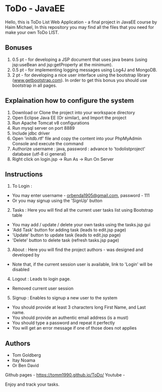# ToDo - JavaEE

Hello, this is ToDo List Web Application - a final project in JavaEE course by Haim Michael, 
In this repository you may find all the files that you need for make your own ToDo LIST.

## Bonuses
1. 0.5 pt - for developing a JSP document that uses java beans (using jsp:useBean and jsp:getProperty at the minimum). 
2. 0.5 pt - for implementing logging messages using Log4J and MongoDB. 
3. 2 pt - for developing a nice user interface using the bootstrap library (www.getbootstrap.com). In order to get this bonus you should use bootstrap in all pages.

## Explaination how to configure the system
1. Download or Clone the project into your workspace directory
2. Open Eclipse Java EE (Or similar), and Import the project
3. Run Apache Tomcat v8 configurations
4. Run mysql server on port 8889
5. Include jdbc driver
6. Open 'initdb.rtf' file and copy the content into your PhpMyAdmin Console and execute the command
7. Authorize username : java, password : advance to 'todolistproject' database (utf-8 ci general)
8. Right click on login.jsp -> Run As -> Run On Server

## Instructions
1. To Login :
  * You may enter username - orbenda1905@gmail.com, password - 111
  * Or you may signup using the 'SignUp' button
2. Tasks : 
  Here you will find all the current user tasks list using Bootstrap table
  * You may add / update / delete your own tasks using the tasks.jsp gui
  * 'Add Task' button for adding task (leads to edit.jsp page)
  * 'Update' button to update task (leads to edit.jsp page)
  * 'Delete' button to delete task (refresh tasks.jsp page)
3. About :
  Here you will find the project authors - was designed and developed by
  * Note that, if the current session user is available, link to 'Login' will be disabled
4. Logout : 
  Leads to login page.
  * Removed current user session
5. Signup :
  Enables to signup a new user to the system
  * You should provide at least 3 characters long First Name, and Last name.
  * You should provide an authentic email address (is a must)
  * You should type a password and repeat it perfectly
  * You will get an error message if one of those does not applies
  
## Authors
  * Tom Goldberg
  * Itay Noama
  * Or Ben David

Github pages - https://tomm1990.github.io/ToDo/
Youtube - 


Enjoy and track your tasks.
